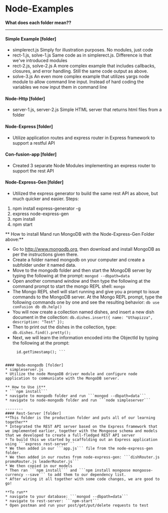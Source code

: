 # Node-Examples
**What does each folder mean??**
_______
#### Simple Example [folder]
* simplerect.js
  Simply for illustration purposes. No modules, just code
* rect-1.js, solve-1.js
  Same code as in simplerect.js. Difference is that we've introduced modules
* rect-2.js, solve-2.js
  A more complex example that includes callbacks, closures, and error handling. Still the same code output as above.
* solve-3.js
  An even more complex example that utilizes yargs node module to allow command line input. Instead of hard coding the variables we now input them in command line
  
#### Node-Http [folder]
* server-1.js, server-2.js
  Simple HTML server that returns html files from a folder
  
#### Node-Express [folder]
* Utilize application routes and express router in Express framework to support a restful API

#### Con-fusion-app [folder]
* Created 3 separate Node Modules implementing an express router to support the rest API

#### Node-Express-Gen [folder]
* Utilized the express generator to build the same rest API as above, but much quicker and easier. Steps:
1. npm install express-generator -g
2. express node-express-gen
3. npm install
4. npm start

** How to install Mand run MongoDB with the Node-Express-Gen Folder above:**
* Go to http://www.mongodb.org, then download and install MongoDB as per the instructions given there.
* Create a folder named mongodb on your computer and create a subfolder under it named data.
* Move to the mongodb folder and then start the MongoDB server by typing the following at the prompt: ```mongod --dbpath=data```
* Open another command window and then type the following at the command prompt to start the mongo REPL shell: ```mongo```
* The Mongo REPL shell will start running and give you a prompt to issue commands to the MongoDB server. At the Mongo REPL prompt, type the following commands one by one and see the resulting behavior: ``` db
     use conFusion
     db
     db.help() ```
* You will now create a collection named dishes, and insert a new dish document in the collection: 
``` db.dishes.insert({ name: "Uthapizza", description: "Test" }); ```
* Then to print out the dishes in the collection, type:
``` db.dishes.find().pretty(); ```
* Next, we will learn the information encoded into the ObjectId by typing the following at the prompt: 
``` var id = new ObjectId();
     id.getTimestamp(); ```


#### Node-mongodb [folder]
* simpleserver.js
* Utilize the node MongoDB driver module and configure node application to communicate with the MongoDB server. 

** How to Use it**
* ```npm install```
* navigate to mongodb folder and run ```mongod --dbpath=data```
* navigate to node-mongodb folder and run ```node simpleserver```

--------
#### Rest-Server [folder]
**This folder is the production folder and puts all of our learning together**
* Integrated the REST API server based on the Express framework that we implemented earlier, together with the Mongoose schema and models that we developed to create a full-fledged REST API server
* To build this we started by scaffolding out an Express application using ```express rest-server```
* We then added in our ```app.js``` file from the node-express-gen folder.
* We then added in our routes from node-express-gen: ```dishRouter.js promoRouter.js leaderRouter.js```
* We then copied in our models
* Then ran ```npm install``` and ```npm install mongoose mongoose-currency --save``` to add them to our dependency list.
* After wiring it all together with some code changes, we are good to go!

**To run**
* navigate to your database: ```mongod --dbpath=data```
* navigate to rest-server: ```npm-start```
* Open postman and run your post/get/put/delete requests to test
